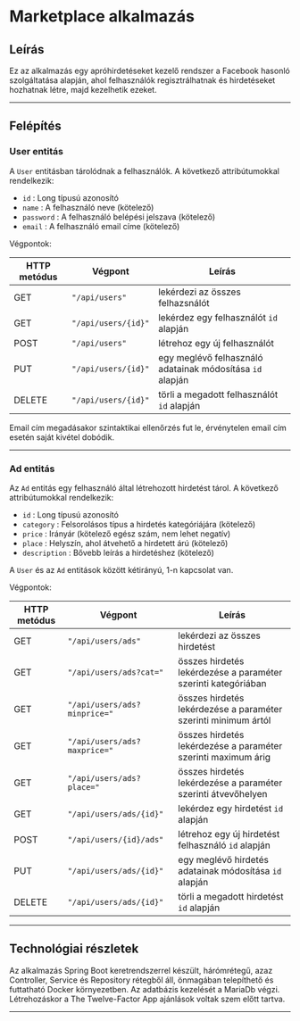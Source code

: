 # Marketplace alkalmazás

## Leírás

Ez az alkalmazás egy apróhirdetéseket kezelő rendszer a Facebook hasonló szolgáltatása alapján, 
ahol felhasználók regisztrálhatnak és hirdetéseket hozhatnak létre, majd kezelhetik ezeket.

---

## Felépítés

### User entitás

A `User` entitásban tárolódnak a felhasználók. 
A következő attribútumokkal rendelkezik:

* `id` : Long típusú azonosító
* `name` : A felhasználó neve (kötelező)
* `password` : A felhasználó belépési jelszava (kötelező)
* `email` : A felhasználó email címe (kötelező)

Végpontok: 

| HTTP metódus | Végpont                 | Leírás                                                                |
| ------------ | ----------------------- | --------------------------------------------------------------------- |
| GET          | `"/api/users"`          | lekérdezi az összes felhazsnálót                                      |
| GET          | `"/api/users/{id}"`     | lekérdez egy felhasználót `id` alapján                                |
| POST         | `"/api/users"`          | létrehoz egy új felhasználót                                          |
| PUT          | `"/api/users/{id}"`     | egy meglévő felhasználó adatainak módosítása `id` alapján             |
| DELETE       | `"/api/users/{id}"`     | törli a megadott felhasználót `id` alapján                            |

Email cím megadásakor szintaktikai ellenőrzés fut le, érvénytelen email cím esetén saját kivétel dobódik.

---

### Ad entitás 

Az `Ad` entitás egy felhasználó által létrehozott hirdetést tárol.
A következő attribútumokkal rendelkezik:

* `id` : Long típusú azonosító
* `category` : Felsorolásos típus a hirdetés kategóriájára (kötelező)
* `price` : Irányár (kötelező egész szám, nem lehet negatív)
* `place` : Helyszín, ahol átvehető a hirdetett árú (kötelező)
* `description` : Bővebb leírás a hirdetéshez (kötelező)

A `User` és az `Ad` entitások között kétirányú, 1-n kapcsolat van.

Végpontok:

| HTTP metódus | Végpont                 | Leírás                                                           |
| ------------ | ----------------------- | -----------------------------------------------------------------|
| GET          | `"/api/users/ads"`          | lekérdezi az összes hirdetést                                      |
| GET          | `"/api/users/ads?cat="`     | összes hirdetés lekérdezése a paraméter szerinti kategóriában       |
| GET          | `"/api/users/ads?minprice="`          | összes hirdetés lekérdezése a paraméter szerinti minimum ártól       |
| GET          | `"/api/users/ads?maxprice="`          | összes hirdetés lekérdezése a paraméter szerinti maximum árig       |
| GET          | `"/api/users/ads?place="`          | összes hirdetés lekérdezése a paraméter szerinti átvevőhelyen      |
| GET          | `"/api/users/ads/{id}"`     | lekérdez egy hirdetést `id` alapján                                |
| POST         | `"/api/users/{id}/ads"`          | létrehoz egy új hirdetést felhasználó `id` alapján              |
| PUT          | `"/api/users/ads/{id}"`     | egy meglévő hirdetés adatainak módosítása `id` alapján             |
| DELETE       | `"/api/users/ads/{id}"`     | törli a megadott hirdetést `id` alapján                            |

---

## Technológiai részletek

Az alkalmazás Spring Boot keretrendszerrel készült, hárómrétegű, azaz Controller, Service és Repository rétegből áll, 
önmagában telepíthető és futtatható Docker környezetben. Az adatbázis kezelését a MariaDb végzi. 
Létrehozáskor a The Twelve-Factor App ajánlások voltak szem előtt tartva.

---
